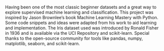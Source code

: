 Having been one of the most classic beginner datasets and a great way to explore supervised machine learning and classification. This project was inspired by Jason Brownlee’s book Machine Learning Mastery with Python. Some code snippets and ideas were adapted from his work to aid learning and implementation.
The Iris dataset used was introduced by Ronald Fisher in 1936 and is available via the UCI Repository and scikit-learn. Special thanks to the open-source community for tools like pandas, numpy, matplotlib, seaborn, and scikit-learn.

